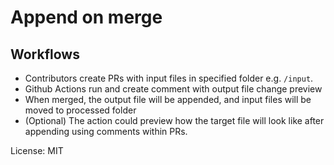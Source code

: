 # Append on merge

## Workflows

- Contributors create PRs with input files in specified folder e.g. `/input`.
- Github Actions run and create comment with output file change preview
- When merged, the output file will be appended, and input files will be moved to processed folder
- (Optional) The action could preview how the target file will look like after appending using comments within PRs.

<!--%%% APPEND_ON_MERGE: Puts above this line %%%-->

License: MIT
